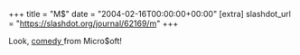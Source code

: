 +++
title = "M$"
date = "2004-02-16T00:00:00+00:00"
[extra]
slashdot_url = "https://slashdot.org/journal/62169/m"
+++

<p>Look, <a href="http://www.microsoft.com/technet/treeview/default.asp?url=/technet/ScriptCenter/Tools/twkmatic.asp">comedy </a> from Micro$oft!</p>

